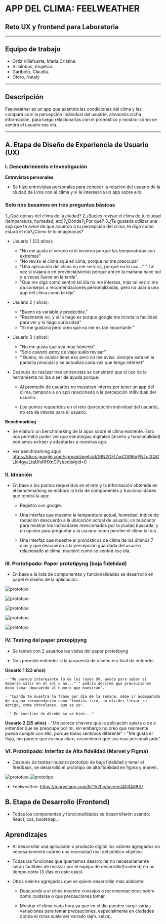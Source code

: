 # APP DEL CLIMA: FEELWEATHER

## Reto UX y frontend para Laboratoria


***
## Equipo de trabajo

+ Ortiz Villafuerte, María Cristina.
+ Villalobos, Angélica.
+ Gariboto, Claudia.
+ Otero, Nataly

***
## Descripción
Feelweather es un app que examina las condiciones del clima y las compará com la percepción individual del usuario, almacena dicha información, para luego relacionarlas con el pronóstico y mostrar cómo se sentirá el usuario ese día.

***
## A. Etapa de Diseño de Experiencia de Usuario (UX)

### I. Descubrimiento e Investigación

**Entrevistas personales**

-	Se hizo entrevistas personales para conocer la relación del usuario de la ciudad de Lima con el clima y si le interesaría un app sobre ello.

### Solo nos basamos en tres preguntas básicas

1.¿Qué opinas del clima de la ciudad?
2.¿Sueles revisar el clima de tu ciudad (temperatura, humedad, etc)?¿Dónde?¿Por qué?
3.¿Te gustaría utilizar una app que te avise de que acuerdo a tu percepción del clima, te diga cómo estará el día?¿Cómo te lo imaginarias?


- Usuario 1 (23 años):

   - "No me gusta el verano ni el invierno porque las temperaturas son extremas"
   - "No reviso el clima aquí en Lima, porque no me preocupa"
   - "Una aplicación del clima no me serviría, porque no lo uso..." " Tal vez si viajara o en provincia(sierra) porque ahi en la mañana hace sol y a veces llueve en la tarde".
   - "Que me diga como sentiré tal día no me interesa, más tal vez si me da consejos o recomendaciones personalizadas, pero no usaria una app del clima como te dije".

-  Usuario 2 ( años):

   - "Bueno es variable y predecible."
   - "Realmente no, y si lo hago es porque google me brinda la facilidad para ver y lo hago curiosidad"
   - "Si me gustaría pero creo que no me es tan importante "
-  Usuario 3 ( años):

   - "No me gusta que sea muy húmedo"
   - "Solo cuando estoy de viaje suelo revisar"
   - " Bueno, mi celular tiene eso pero no me avisa, siempre está en la pantalla principal y se actualiza cada vez que tengo internet"

-	Después de realizar tres entrevistas se consideró que el uso de  la herramienta no iba a ser de ayuda porque:

    - Al promedio de usuarios no muestran interés por tener un app del clima, tampoco a un app relacionado a la percepción individual del usuario.

    - Los puntos requeridos en el reto (percepción individual del usuario), no era de interés para el usuario.

**Benchmarking**

- Se elaboró un benchmarking de la apps sobre el clima existente. Esto nos permitió poder ver que estrategias digitales (diseño y funcionalidad) podíamos extraer y adaptarlas a nuestras app.

- Ver benchmarking aquí: https://docs.google.com/spreadsheets/d/1BN2OEfZwCfSR6qPNTuIXQGLki4gyJLtqUfoRHXnC7yI/edit#gid=0

### II. Ideación

- En base a los puntos requeridos en el reto y la información obtenida en el benchmarking se elaboró la lista de componentes y funcionalidades que tendrá la app:

  -  Registro con google.

  -  Una interfaz que muestre la temperatura actual, humedad, índice de radiación deacuerdo a la ubicación actual de usuario; un buscador para mostrar los indicadores mencionados por la ciudad buscada; y un opción para preguntar a la usuario como percibe el clima tal día .

  - Una interfaz que muestre el pronósticos de clima de los últimos 7 días y que deacuerdo a la percepción guardada del usuario relacionado al clima, muestré como se sentirá ese día.

### III. Prototipado: Paper prototipyng (baja fidelidad)

- En base a la lista de componentes y funcionalidades se desarrolló en papel el diseño de la aplicación:

 ![prototipo](src/assets/images/1.jpg)

 ![prototipo](src/assets/images/2.jpg)

 ![prototipo](src/assets/images/3.jpg)

  ![prototipo](src/assets/images/4.jpg)

   ![prototipo](src/assets/images/5.jpg)


### IV. Testing del paper protopipyng

-	Se testeó con 2 usuarios las vistas del paper prototipyng

-	Nos permitió entender si la propuesta de diseño era fácil de entender.

  **Usuario 1 (23 años)**

    - "Me parece interesante lo de los rayos UV, ayuda para saber si debería salir en el sol o no..." " podría decirme que precauciones debo tomar deacuerdo al numero que muestran".

    - "Cuando te muestra la frase por día de la semana, debe ir acompañado de alguna recomendación como "tendrás frio, no olvides llevar tu abrigo, come chocolates, que se yo".

    - " En cuestion de diseño se ve bien..."

 **Usuario 2 (25 años)**
    - "Me parece chevere que la aplicación quiera o de a entender que se preocupe por mi, sin embargo no creo que realmente pueda cumplir con ello, porque todos sentimos diferente"
    - "Me gusta el flujo, me parece que es muy claro, recomiendo que sea mas personalizado"

### VI. Prototipado: Interfaz de Alta fidelidad (Marvel y Figma)

- Después de testear nuestro prototipo de baja fidelidad y tener el feedback, se desarrolló el  prototipo de alta fidelidad en figma y marvel.

 ![prototipo](src/assets/images/registro.png)
 ![prototipo](src/assets/images/vistaprincipal.png)


-  Feelweather:  https://marvelapp.com/87152he/screen/40348837

## B. Etapa de Desarrollo (Frontend)

- Todas los componentes y funcionalidades se desarrollarón usando: React, css, bootstrap, .

## Aprendizajes

- Al desarrollar una aplicación o producto digital los valores agregados no necesariamente cubren una necesidad real del público objetivo.

- Todas las funciones que querramos desarrollar no necesariamente serán factibles de realizar por el equipo de desarrollo(frontend) en un tiempo corto (3 días en este caso).

- Otros valores agregados que se quiere desarrollar más adelante:

  - Deacuerdo a al clima muestre consejos o recomendaciones sobre como cuidarse o que precauciones tomar.

  - Mostrar el clima  cada hora ya que en el día pueden surgir varias variaciones para tomar precauciones, especialmente en ciudades donde el clima suele ser variado (ejm. selva).
